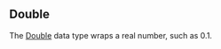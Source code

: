 Double
------

The [Double](https://docs.oracle.com/en/java/javase/17/docs/api/java.base/java/lang/Double.html) data type wraps a real number, such as 0.1.

